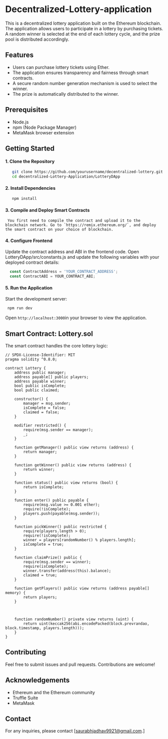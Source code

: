 # Decentralized-Lottery-application

This is a decentralized lottery application built on the Ethereum blockchain. The application allows users to participate in a lottery by purchasing tickets. A random winner is selected at the end of each lottery cycle, and the prize pool is distributed accordingly.

## Features

- Users can purchase lottery tickets using Ether.
- The application ensures transparency and fairness through smart contracts.
- A secure random number generation mechanism is used to select the winner.
- The prize is automatically distributed to the winner.


## Prerequisites

- Node.js
- npm (Node Package Manager)
- MetaMask browser extension


## Getting Started
#### 1. Clone the Repository
```bash
   git clone https://github.com/yourusername/decentralized-lottery.git
   cd decentralized-Lottery-Application/LotteryDApp
```

#### 2. Install Dependencies
```bash
   npm install
   ```

#### 3. Compile and Deploy Smart Contracts
     You first need to compile the contract and upload it to the blockchain network. Go to `https://remix.ethereum.org/`, and deploy the smart contract on your choice of blockchain.

#### 4. Configure Frontend
Update the contract address and ABI in the frontend code. Open LotteryDApp/src/constants.js and update the following variables with your deployed contract details:
```javascript
  const ContractAddress = 'YOUR_CONTRACT_ADDRESS';
  const ContractABI = YOUR_CONTRACT_ABI;
  ```

#### 5. Run the Application
Start the development server:
 ```bash
  npm run dev
  ```
Open `http://localhost:3000`in your browser to view the application.

## Smart Contract: Lottery.sol

The smart contract handles the core lottery logic:
```solidity
// SPDX-License-Identifier: MIT
pragma solidity ^0.8.0;

contract Lottery {
    address public manager;
    address payable[] public players;
    address payable winner;
    bool public isComplete;
    bool public claimed;
    
    constructor() {
        manager = msg.sender;
        isComplete = false;
        claimed = false;
    }

    modifier restricted() {
        require(msg.sender == manager);
        _;
    }

    function getManager() public view returns (address) {
        return manager;
    }

    function getWinner() public view returns (address) {
        return winner;
    }

    function status() public view returns (bool) {
        return isComplete;
    }
    
    function enter() public payable {
        require(msg.value >= 0.001 ether);
        require(!isComplete);
        players.push(payable(msg.sender));
    }
    
    function pickWinner() public restricted {
        require(players.length > 0);
        require(!isComplete);
        winner = players[randomNumber() % players.length];
        isComplete = true;
    }
    
    function claimPrize() public {
        require(msg.sender == winner);
        require(isComplete);
        winner.transfer(address(this).balance);
        claimed = true;
    }
    
    function getPlayers() public view returns (address payable[] memory) {
        return players;
    }
    
    
    
    function randomNumber() private view returns (uint) {
        return uint(keccak256(abi.encodePacked(block.prevrandao, block.timestamp, players.length)));
    }
}
```


## Contributing
Feel free to submit issues and pull requests. Contributions are welcome!

## Acknowledgements

- Ethereum and the Ethereum community
- Truffle Suite
- MetaMask


## Contact
For any inquiries, please contact [saurabhjadhav9921@gmail.com.]

